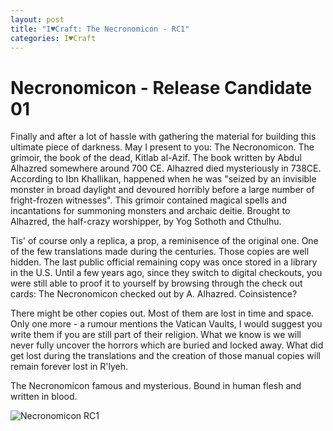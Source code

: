 ```yaml
---
layout: post
title: "I♥Craft: The Necronomicon - RC1"
categories: I♥Craft
---
```


# Necronomicon - Release Candidate 01

Finally and after a lot of hassle with gathering the material for building this ultimate piece of darkness. May I present to you: The Necronomicon. The grimoir, the book of the dead, Kitlab al-Azif. The book written by Abdul Alhazred somewhere around 700 CE. Alhazred died mysteriously in 738CE. According to Ibn Khallikan, happened when he was "seized by an invisible monster in broad daylight and devoured horribly before a large number of fright-frozen witnesses".
This grimoir contained magical spells and incantations for summoning monsters and archaic deitie. Brought to Alhazred, the half-crazy worshipper, by Yog Sothoth and Cthulhu.

Tis' of course only a replica, a prop, a reminisence of the original one. One of the few translations made during the centuries. Those copies are well hidden. The last public official remaining copy was once stored in a library in the U.S. Until a few years ago, since they switch to digital checkouts, you were still able to proof it to yourself by browsing through the check out cards:
The Necronomicon checked out by A. Alhazred. Coinsistence? 

There might be other copies out. Most of them are lost in time and space. Only one more - a rumour mentions the Vatican Vaults, I would suggest you write them if you are still part of their religion. What we know is we will never fully uncover the horrors which are buried and locked away. What did get lost during the translations and the creation of those manual copies will remain forever lost in R'lyeh.

The Necronomicon famous and mysterious. Bound in human flesh and written in blood.

![Necronomicon RC1](/assets/pix/HPL_Necronomicon_RC1.jpg)


